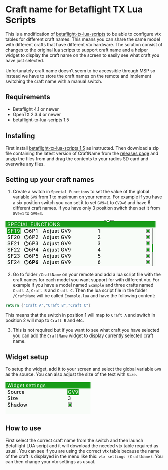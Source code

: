 # Craft name for Betaflight TX Lua Scripts

This is a modification of [betaflight-tx-lua-scripts](https://github.com/betaflight/betaflight-tx-lua-scripts) to be able to configure vtx tables for different craft names. This means you can share the same model with different crafts that have different vtx hardware. The solution consist of changes to the original lua scripts to support craft name and a helper widget to display the craft name on the screen to easily see what craft you have just selected.

Unfortunately craft name doesn’t seem to be accessible through MSP so instead we have to store the craft names on the remote and implement switching the craft name with a manual switch.

## Requirements
- Betaflight 4.1 or newer
- OpenTX 2.3.4 or newer
- betaflight-tx-lua-scripts 1.5

## Installing
First install [betaflight-tx-lua-scripts 1.5](https://github.com/betaflight/betaflight-tx-lua-scripts/releases/tag/1.5.0) as instructed. Then download a zip file containing the latest version of CraftName from the [releases page](releases) and unzip the files from and drag the contents to your radios SD card and overwrite any files.

## Setting up your craft names

1. Create a switch in `Special Functions` to set the value of the global variable `GV9` from 1 to maximum on your remote. For example if you have a six position switch you can set it to set `GV9=1` to `GV9=6` and have 6 different craft names. If you have only 3 position switch then set it from `GV9=1` to `GV9=3`.

![Special Functions](/docs/images/special_functions.png)

2. Go to folder `/CraftName` on your remote and add a lua script file with the craft names for each model you want support for with different vtx. For example if you have a model named `Example` and three crafts named `Craft A`, `Craft B` and `Craft C`. Then the lua script file in the folder `/CraftName` will be called `Example.lua` and have the following content:

```Lua
return {"Craft A","Craft B","Craft C"}
```

This means that the switch in position 1 will map to `Craft A` and switch in position 2 will map to `Craft B` and etc.

3. This is not required but if you want to see what craft you have selected you can add the `CraftName` widget to display currently selected craft name.

## Widget setup
To setup the widget, add it to your screen and select the global variable `GV9` as the source. You can also adjust the size of the text with `Size`.

![Widget Settings](/docs/images/widget_settings.png)

## How to use
First select the correct craft name from the switch and then launch Betaflight LUA script and it will download the needed vtx table required as usual. You can see if you are using the correct vtx table because the name of the craft is displayed in the menu like this: `vtx settings (CraftName)`. You can then change your vtx settings as usual.
